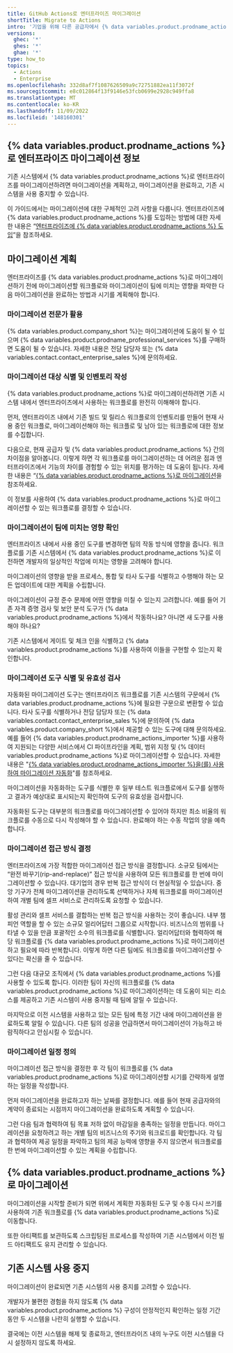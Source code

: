 ```yaml
---
title: GitHub Actions로 엔터프라이즈 마이그레이션
shortTitle: Migrate to Actions
intro: '기업을 위해 다른 공급자에서 {% data variables.product.prodname_actions %}로 마이그레이션을 계획하는 방법을 알아봅니다.'
versions:
  ghec: '*'
  ghes: '*'
  ghae: '*'
type: how_to
topics:
  - Actions
  - Enterprise
ms.openlocfilehash: 332d8af7f1087626509a9c72751882ea11f3072f
ms.sourcegitcommit: e8c012864f13f9146e53fcb0699e2928c949ffa8
ms.translationtype: MT
ms.contentlocale: ko-KR
ms.lasthandoff: 11/09/2022
ms.locfileid: '148160301'
---
```

## {% data variables.product.prodname_actions %}로 엔터프라이즈 마이그레이션 정보

기존 시스템에서 {% data variables.product.prodname_actions %}로 엔터프라이즈를 마이그레이션하려면 마이그레이션을 계획하고, 마이그레이션을 완료하고, 기존 시스템을 사용 중지할 수 있습니다.

이 가이드에서는 마이그레이션에 대한 구체적인 고려 사항을 다룹니다. 엔터프라이즈에 {% data variables.product.prodname_actions %}를 도입하는 방법에 대한 자세한 내용은 “[엔터프라이즈에 {% data variables.product.prodname_actions %} 도입](/admin/github-actions/getting-started-with-github-actions-for-your-enterprise/introducing-github-actions-to-your-enterprise)”을 참조하세요.

## 마이그레이션 계획

엔터프라이즈를 {% data variables.product.prodname_actions %}로 마이그레이션하기 전에 마이그레이션할 워크플로와 마이그레이션이 팀에 미치는 영향을 파악한 다음 마이그레이션을 완료하는 방법과 시기를 계획해야 합니다.

### 마이그레이션 전문가 활용

{% data variables.product.company_short %}는 마이그레이션에 도움이 될 수 있으며 {% data variables.product.prodname_professional_services %}를 구매하면 도움이 될 수 있습니다. 자세한 내용은 전담 담당자 또는 {% data variables.contact.contact_enterprise_sales %}에 문의하세요.

### 마이그레이션 대상 식별 및 인벤토리 작성

{% data variables.product.prodname_actions %}로 마이그레이션하려면 기존 시스템 내에서 엔터프라이즈에서 사용하는 워크플로를 완전히 이해해야 합니다.

먼저, 엔터프라이즈 내에서 기존 빌드 및 릴리스 워크플로의 인벤토리를 만들어 현재 사용 중인 워크플로, 마이그레이션해야 하는 워크플로 및 남아 있는 워크플로에 대한 정보를 수집합니다.

다음으로, 현재 공급자 및 {% data variables.product.prodname_actions %} 간의 차이점을 알아봅니다. 이렇게 하면 각 워크플로를 마이그레이션하는 데 어려운 점과 엔터프라이즈에서 기능의 차이를 경험할 수 있는 위치를 평가하는 데 도움이 됩니다. 자세한 내용은 “[{% data variables.product.prodname_actions %}로 마이그레이션](/actions/migrating-to-github-actions)을 참조하세요.

이 정보를 사용하여 {% data variables.product.prodname_actions %}로 마이그레이션할 수 있는 워크플로를 결정할 수 있습니다.

### 마이그레이션이 팀에 미치는 영향 확인

엔터프라이즈 내에서 사용 중인 도구를 변경하면 팀의 작동 방식에 영향을 줍니다. 워크플로를 기존 시스템에서 {% data variables.product.prodname_actions %}로 이전하면 개발자의 일상적인 작업에 미치는 영향을 고려해야 합니다.

마이그레이션의 영향을 받을 프로세스, 통합 및 타사 도구를 식별하고 수행해야 하는 모든 업데이트에 대한 계획을 수립합니다.

마이그레이션이 규정 준수 문제에 어떤 영향을 미칠 수 있는지 고려합니다. 예를 들어 기존 자격 증명 검사 및 보안 분석 도구가 {% data variables.product.prodname_actions %}에서 작동하나요? 아니면 새 도구를 사용해야 하나요?

기존 시스템에서 게이트 및 체크 인을 식별하고 {% data variables.product.prodname_actions %}를 사용하여 이들을 구현할 수 있는지 확인합니다.

### 마이그레이션 도구 식별 및 유효성 검사

자동화된 마이그레이션 도구는 엔터프라이즈 워크플로를 기존 시스템의 구문에서 {% data variables.product.prodname_actions %}에 필요한 구문으로 변환할 수 있습니다. 타사 도구를 식별하거나 전담 담당자 또는 {% data variables.contact.contact_enterprise_sales %}에 문의하여 {% data variables.product.company_short %}에서 제공할 수 있는 도구에 대해 문의하세요. 예를 들어 {% data variables.product.prodname_actions_importer %}를 사용하여 지원되는 다양한 서비스에서 CI 파이프라인을 계획, 범위 지정 및 {% 데이터 variables.product.prodname_actions %}로 마이그레이션할 수 있습니다. 자세한 내용은 "[{% data variables.product.prodname_actions_importer %}을(를) 사용하여 마이그레이션 자동화](/actions/migrating-to-github-actions/automating-migration-with-github-actions-importer)"를 참조하세요.

마이그레이션을 자동화하는 도구를 식별한 후 일부 테스트 워크플로에서 도구를 실행하고 결과가 예상대로 표시되는지 확인하여 도구의 유효성을 검사합니다.

자동화된 도구는 대부분의 워크플로를 마이그레이션할 수 있어야 하지만 최소 비율의 워크플로를 수동으로 다시 작성해야 할 수 있습니다. 완료해야 하는 수동 작업의 양을 예측합니다.

### 마이그레이션 접근 방식 결정

엔터프라이즈에 가장 적합한 마이그레이션 접근 방식을 결정합니다. 소규모 팀에서는 “완전 바꾸기(rip-and-replace)” 접근 방식을 사용하여 모든 워크플로를 한 번에 마이그레이션할 수 있습니다. 대기업의 경우 반복 접근 방식이 더 현실적일 수 있습니다. 중앙 기구가 전체 마이그레이션을 관리하도록 선택하거나 자체 워크플로를 마이그레이션하여 개별 팀에 셀프 서비스로 관리하도록 요청할 수 있습니다.

활성 관리와 셀프 서비스를 결합하는 반복 접근 방식을 사용하는 것이 좋습니다. 내부 챔피언 역할을 할 수 있는 소규모 얼리어답터 그룹으로 시작합니다. 비즈니스의 범위를 나타낼 수 있을 만큼 포괄적인 소수의 워크플로를 식별합니다. 얼리어답터와 협력하여 해당 워크플로를 {% data variables.product.prodname_actions %}로 마이그레이션하고 필요에 따라 반복합니다. 이렇게 하면 다른 팀에도 워크플로를 마이그레이션할 수 있다는 확신을 줄 수 있습니다.

그런 다음 대규모 조직에서 {% data variables.product.prodname_actions %}를 사용할 수 있도록 합니다. 이러한 팀이 자신의 워크플로를 {% data variables.product.prodname_actions %}로 마이그레이션하는 데 도움이 되는 리소스를 제공하고 기존 시스템이 사용 중지될 때 팀에 알릴 수 있습니다. 

마지막으로 이전 시스템을 사용하고 있는 모든 팀에 특정 기간 내에 마이그레이션을 완료하도록 알릴 수 있습니다. 다른 팀의 성공을 언급하면서 마이그레이션이 가능하고 바람직하다고 안심시킬 수 있습니다.

### 마이그레이션 일정 정의

마이그레이션 접근 방식을 결정한 후 각 팀이 워크플로를 {% data variables.product.prodname_actions %}로 마이그레이션할 시기를 간략하게 설명하는 일정을 작성합니다.

먼저 마이그레이션을 완료하고자 하는 날짜를 결정합니다. 예를 들어 현재 공급자와의 계약이 종료되는 시점까지 마이그레이션을 완료하도록 계획할 수 있습니다.

그런 다음 팀과 협력하여 팀 목표 저하 없이 마감일을 충족하는 일정을 만듭니다. 마이그레이션을 요청하려고 하는 개별 팀의 비즈니스의 주기와 워크로드를 확인합니다. 각 팀과 협력하여 제공 일정을 파악하고 팀의 제공 능력에 영향을 주지 않으면서 워크플로를 한 번에 마이그레이션할 수 있는 계획을 수립합니다.

## {% data variables.product.prodname_actions %}로 마이그레이션

마이그레이션을 시작할 준비가 되면 위에서 계획한 자동화된 도구 및 수동 다시 쓰기를 사용하여 기존 워크플로를 {% data variables.product.prodname_actions %}로 이동합니다.

또한 아티팩트를 보관하도록 스크립팅된 프로세스를 작성하여 기존 시스템에서 이전 빌드 아티팩트도 유지 관리할 수 있습니다.

## 기존 시스템 사용 중지

마이그레이션이 완료되면 기존 시스템의 사용 중지를 고려할 수 있습니다.

개발자가 불편한 경험을 하지 않도록 {% data variables.product.prodname_actions %} 구성이 안정적인지 확인하는 일정 기간 동안 두 시스템을 나란히 실행할 수 있습니다.

결국에는 이전 시스템을 해제 및 종료하고, 엔터프라이즈 내의 누구도 이전 시스템을 다시 설정하지 않도록 하세요.
